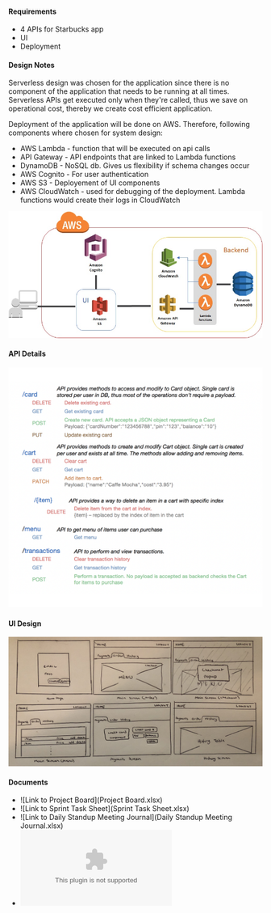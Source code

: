 #### Requirements
* 4 APIs for Starbucks app
* UI
* Deployment

#### Design Notes

Serverless design was chosen for the application since there is no component of
the application that needs to be running at all times. Serverless APIs get
executed only when they're called, thus we save on operational cost, thereby we
create cost efficient application.

Deployment of the application will be done on AWS. Therefore, following
components where chosen for system design:
* AWS Lambda - function that will be executed on api calls
* API Gateway - API endpoints that are linked to Lambda functions
* DynamoDB - NoSQL db. Gives us flexibility if schema changes occur
* AWS Cognito - For user authentication
* AWS S3 - Deployement of UI components
* AWS CloudWatch - used for debugging of the deployment. Lambda functions would create their logs in CloudWatch


![Design Diagram](design.png)


#### API Details
![API Details](apis.png)


#### UI Design
![UI Wireframe](UIWireFrame.jpg)

#### Documents
* ![Link to Project Board](Project Board.xlsx)
* ![Link to Sprint Task Sheet](Sprint Task Sheet.xlsx)
* ![Link to Daily Standup Meeting Journal](Daily Standup Meeting Journal.xlsx)
* ![Link to Presentation Slides](Team-Cloud-202-Final-Project.pptx)

